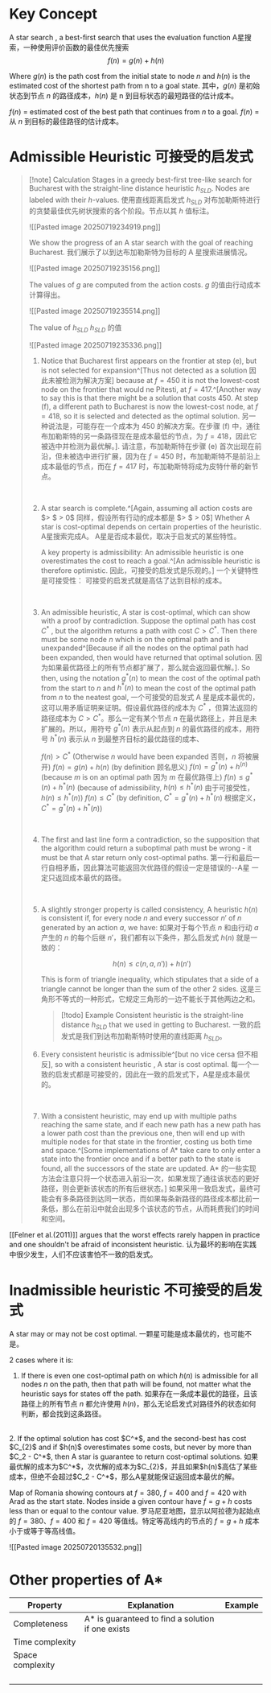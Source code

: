 # Key Concept
A star search , a best-first search that uses the evaluation function
A星搜索，一种使用评价函数的最佳优先搜索
$$f(n) = g(n) + h(n)$$

Where $g(n)$ is the path cost from the initial state to node $n$ and $h(n)$ is the estimated cost of the shortest path from n to a goal state.
其中，$g(n)$ 是初始状态到节点 $n$ 的路径成本，$h(n)$ 是 n 到目标状态的最短路径的估计成本。

$f(n)$ = estimated cost of the best path that continues from $n$ to a goal.
$f(n)$ = 从 $n$ 到目标的最佳路径的估计成本。

# Admissible Heuristic 可接受的启发式

>[!note] Calculation
>Stages in a greedy best-first tree-like search for Bucharest with the straight-line distance heuristic $h_{SLD}$. Nodes are labeled with their $h$-values.
>使用直线距离启发式 $h_{SLD}$ 对布加勒斯特进行的贪婪最佳优先树状搜索的各个阶段。节点以其 $h$ 值标注。
>
>![[Pasted image 20250719234919.png]]
>
>We show the progress of an A star search with the goal of reaching Bucharest.
>我们展示了以到达布加勒斯特为目标的 A 星搜索进展情况。
>
>![[Pasted image 20250719235156.png]]
>
>The values of $g$ are computed from the action costs.
>$g$ 的值由行动成本计算得出。
>
>![[Pasted image 20250719235514.png]]
>
>The value of $h_{SLD}$
>$h_{SLD}$ 的值
>
>![[Pasted image 20250719235336.png]]
>
>1. Notice that Bucharest first appears on the frontier at step (e), but is not selected for expansion^[Thus not detected as a solution 因此未被检测为解决方案] because at $f=450$ it is not the lowest-cost node on the frontier that would ne Pitesti, at $f=417$.^[Another way to say this is that there might be a solution that costs 450. At step (f), a different path to Bucharest is now the lowest-cost node, at $f = 418$, so it is selected and detected as the optimal solution. 另一种说法是，可能存在一个成本为 450 的解决方案。在步骤 (f) 中，通往布加勒斯特的另一条路径现在是成本最低的节点，为 $f = 418$，因此它被选中并检测为最优解。].
>   请注意，布加勒斯特在步骤 (e) 首次出现在前沿，但未被选中进行扩展，因为在 $f=450$ 时，布加勒斯特不是前沿上成本最低的节点，而在 $f=417$ 时，布加勒斯特将成为皮特什蒂的新节点。
>   
><br> 
>
>2. A star search is complete.^[Again, assuming all action costs are $> $ > 0$ 同样，假设所有行动的成本都是 $> $ > 0$]  Whether A star is cost-optimal depends on certain properties of the heuristic.
>   A星搜索完成A。 A星是否成本最优，取决于启发式的某些特性。
>   
> 	  A key property is admissibility: An admissible heuristic is one overestimates the cost to reach a goal.^[An admissible heuristic is therefore optimistic. 因此，可接受的启发式是乐观的。]
> 	  一个关键特性是可接受性： 可接受的启发式就是高估了达到目标的成本。
>
><br>
>
>3. An admissible heuristic, A star is cost-optimal, which can show with a proof by contradiction. Suppose the optimal path has cost $C^*$ , but the algorithm returns a path with cost $C>C^*$. Then there must be some node $n$ which is on the optimal path and is unexpanded^[Because if all the nodes on the optimal path had been expanded, then would have returned that optimal solution. 因为如果最优路径上的所有节点都扩展了，那么就会返回最优解。]. So then, using the notation $g^*(n)$ to mean the cost of the optimal path from the start to $n$ and $h^*(n)$ to mean the cost of the optimal path from $n$ to the neatest goal,
>    一个可接受的启发式 A 星是成本最优的，这可以用矛盾证明来证明。假设最优路径的成本为 $C^*$ ，但算法返回的路径成本为 $C>C^*$。那么一定有某个节点 $n$ 在最优路径上，并且是未扩展的。所以，用符号 $g^*(n)$ 表示从起点到 $n$ 的最优路径的成本，用符号 $h^*(n)$ 表示从 $n$ 到最整齐目标的最优路径的成本、
>   
> 	  $f(n) > C^*$ (Otherwise $n$ would have been expanded 否则，$n$ 将被展开)
> 	  $f(n) = g(n) + h(n)$ (by definition 顾名思义)
> 	  $f(n) = g^*(n) + h^(n)$ (because $m$ is on an optimal path 因为 $m$ 在最优路径上)
> 	  $f(n) \le g^*(n) + h^*(n)$ (because of admissibility, $h(n) \le h^*(n)$ 由于可接受性，$h(n) \le h^*(n)$)
> 	  $f(n) \le C^*$ (by definition, $C^* = g^*(n) + h^*(n)$ 根据定义，$C^* = g^*(n) + h^*(n)$)
> 
> <br>
> 
> 4. The first and last line form a contradiction, so the supposition that the algorithm could return a suboptimal path must be wrong - it must be that A star return only cost-optimal paths.
>    第一行和最后一行自相矛盾，因此算法可能返回次优路径的假设一定是错误的--A星 一定只返回成本最优的路径。
> <br>
> 
> 5. A slightly stronger property is called consistency, A heuristic $h(n)$ is consistent if, for every node $n$ and every successor $n'$ of $n$ generated by an action $a$, we have:
>    如果对于每个节点 $n$ 和由行动 $a$ 产生的 $n$ 的每个后继 $n'$，我们都有以下条件，那么启发式 $h(n)$ 就是一致的：
>    
>    $$h(n) \le c(n, a, n')) + h(n')$$
>    
>    This is form of triangle inequality, which stipulates that a side of a triangle cannot be longer than the sum of the other 2 sides.
>    这是三角形不等式的一种形式，它规定三角形的一边不能长于其他两边之和。
>    
>    >[!todo] Example
>    >Consistent heuristic is the straight-line distance $h_{SLD}$ that we used in getting to Bucharest.
>    >一致的启发式是我们到达布加勒斯特时使用的直线距离 $h_{SLD}$。
>    
>6. Every consistent heuristic is admissible^[but no vice cersa 但不相反], so with a consistent heuristic , A star is cost optimal.
>   每一个一致的启发式都是可接受的，因此在一致的启发式下，A星是成本最优的。
><br>
>
> 7. With a consistent heuristic, may end up with multiple paths reaching the same state, and if each new path has a new path has a lower path cost than the previous one, then will end up with multiple nodes for that state in the frontier, costing us both time and space.^[Some implementations of A* take care to only enter a state into the frontier once and if a better path to the state is found, all the successors of the state are updated. A* 的一些实现方法会注意只将一个状态进入前沿一次，如果发现了通往该状态的更好路径，则会更新该状态的所有后继状态。]
>    如果采用一致启发式，最终可能会有多条路径到达同一状态，而如果每条新路径的路径成本都比前一条低，那么在前沿中就会出现多个该状态的节点，从而耗费我们的时间和空间。

[[Felner et al.(2011)]] argues that the worst effects rarely happen in practice and one shouldn't be afraid of inconsistent heuristic.
认为最坏的影响在实践中很少发生，人们不应该害怕不一致的启发式。

# Inadmissible heuristic 不可接受的启发式
A star may or may not be cost optimal.
一颗星可能是成本最优的，也可能不是。

2 cases where it is:
1. If there is even one cost-optimal path on which $h(n)$ is admissible for all nodes $n$ on the path, then that path will be found, not matter what the heuristic says for states off the path.
   如果存在一条成本最优的路径，且该路径上的所有节点 $n$ 都允许使用 $h(n)$，那么无论启发式对路径外的状态如何判断，都会找到这条路径。
<br>
2. If the optimal solution has cost $C^*$, and the second-best has cost $C_{2}$ and if $h(n)$ overestimates some costs, but never by more than $C_2 - C^*$, then A star is guarantee to return cost-optimal solutions.
   如果最优解的成本为$C^*$，次优解的成本为$C_{2}$，并且如果$h(n)$高估了某些成本，但绝不会超过$C_2 - C^*$，那么A星就能保证返回成本最优的解。
   
Map of Romania showing contours at $f = 380$, $f = 400$ and $f = 420$ with Arad as the start state. Nodes inside a given contour have $f = g + h$ costs less than or equal to the contour value.
罗马尼亚地图，显示以阿拉德为起始点的 $f=380$、$f=400$ 和 $f=420$ 等值线。特定等高线内的节点的 $f = g + h$ 成本小于或等于等高线值。

![[Pasted image 20250720135532.png]]
# Other properties of A*

| Property         | Explanation                                        | Example |
| ---------------- | -------------------------------------------------- | ------- |
| Completeness     | A* is guaranteed to find a  solution if one exists |         |
| Time complexity  |                                                    |         |
| Space complexity |                                                    |         |
|                  |                                                    |         |
|                  |                                                    |         |
|                  |                                                    |         |
|                  |                                                    |         |
